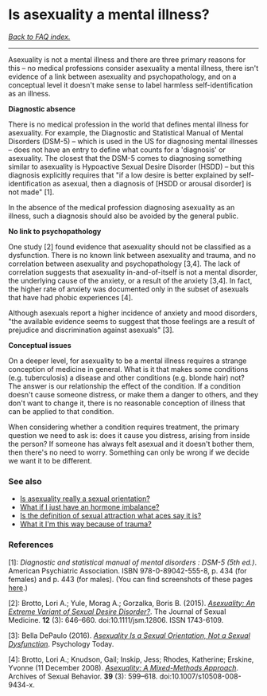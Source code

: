 # Is asexuality a mental illness?

[*Back to FAQ index.*](w/asexuality/faq)

---

Asexuality is not a mental illness and there are three primary reasons for this – no medical professions consider asexuality a mental illness, there isn't evidence of a link between asexuality and psychopathology, and on a conceptual level it doesn't make sense to label harmless self-identification as an illness.

**Diagnostic absence**

There is no medical profession in the world that defines mental illness for asexuality. For example, the Diagnostic and Statistical Manual of Mental Disorders (DSM-5) – which is used in the US for diagnosing mental illnesses – does not have an entry to define what counts for a 'diagnosis' or asexuality. The closest that the  DSM-5 comes to diagnosing something similar to asexuality is Hypoactive Sexual Desire Disorder (HSDD) – but this diagnosis explicitly requires that "if a low desire is better explained by self-identification as asexual, then a diagnosis of [HSDD or arousal disorder] is not made" [1].

In the absence of the medical profession diagnosing asexuality as an illness, such a diagnosis should also be avoided by the general public.

**No link to psychopathology**

One study [2] found evidence that asexuality should not be classified as a dysfunction. There is no known link between asexuality and trauma, and no correlation between asexuality and psychopathology [3,4]. The lack of correlation suggests that asexuality in-and-of-itself is not a mental disorder, the underlying cause of the anxiety, or a result of the anxiety [3,4]. In fact, the higher rate of anxiety was documented only in the subset of asexuals that have had phobic experiences [4].

Although asexuals report a higher incidence of anxiety and mood disorders, "the available evidence seems to suggest that those feelings are a result of prejudice and discrimination against asexuals" [3].

**Conceptual issues**

On a deeper level, for asexuality to be a mental illness requires a strange conception of medicine in general. What is it that makes some conditions (e.g. tuberculosis) a disease and other conditions (e.g. blonde hair) not? The answer is our relationship the effect of the condition. If a condition doesn't cause someone distress, or make them a danger to others, and they don't want to change it, there is no reasonable conception of illness that can be applied to that condition.

When considering whether a condition requires treatment, the primary question we need to ask is: does it cause you distress, arising from inside the person? If someone has always felt asexual and it doesn't bother them, then there's no need to worry. Something can only be wrong if we decide we want it to be different.

### See also

* [Is asexuality really a sexual orientation?](w/asexuality/faq/is_asexuality_an_orientation)
* [What if I just have an hormone imbalance?](w/asexuality/faq/is_it_a_hormone_imbalance)
* [Is the definition of sexual attraction what aces say it is?](w/asexuality/faq/is_that_what_sexual_attraction_is)
* [What it I'm this way because of trauma?](w/asexuality/faq/is_it_just_trauma)

### References

[1]: *Diagnostic and statistical manual of mental disorders : DSM-5 (5th ed.)*. American Psychiatric Association. ISBN 978-0-89042-555-8, p. 434 (for females) and p. 443 (for males). (You can find screenshots of these pages [here](https://www.asexualityarchive.com/asexuality-in-the-dsm-5/).)

[2]: Brotto, Lori A.; Yule, Morag A.; Gorzalka, Boris B. (2015). [*Asexuality: An Extreme Variant of Sexual Desire Disorder?*](https://med-fom-brotto.sites.olt.ubc.ca/files/2014/12/Yule-Brotto-Gorzalka-2014-Biological-Markers-1.pdf). The Journal of Sexual Medicine. **12** (3): 646–660. doi:10.1111/jsm.12806. ISSN 1743-6109.

[3]: Bella DePaulo (2016). [*Asexuality Is a Sexual Orientation, Not a Sexual Dysfunction*](https://www.psychologytoday.com/us/blog/living-single/201609/asexuality-is-sexual-orientation-not-sexual-dysfunction). Psychology Today.

[4]: Brotto, Lori A.; Knudson, Gail; Inskip, Jess; Rhodes, Katherine; Erskine, Yvonne (11 December 2008). [*Asexuality: A Mixed-Methods Approach*](https://www.semanticscholar.org/paper/Asexuality%3A-a-mixed-methods-approach.-Brotto-Knudson/26d40d31f8336710b5c18b9131ff3a2d268b2f38). Archives of Sexual Behavior. **39** (3): 599–618. doi:10.1007/s10508-008-9434-x.